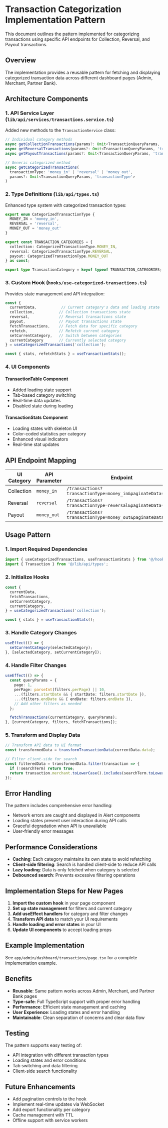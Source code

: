 # Transaction Categorization Implementation Pattern

This document outlines the pattern implemented for categorizing transactions using specific API endpoints for Collection, Reversal, and Payout transactions.

## Overview

The implementation provides a reusable pattern for fetching and displaying categorized transaction data across different dashboard pages (Admin, Merchant, Partner Bank).

## Architecture Components

### 1. API Service Layer (`lib/api/services/transactions.service.ts`)

Added new methods to the `TransactionService` class:

```typescript
// Individual category methods
async getCollectionTransactions(params?: Omit<TransactionQueryParams, 'transactionType'>)
async getReversalTransactions(params?: Omit<TransactionQueryParams, 'transactionType'>)
async getPayoutTransactions(params?: Omit<TransactionQueryParams, 'transactionType'>)

// Generic categorized method
async getCategorizedTransactions(
  transactionType: 'money_in' | 'reversal' | 'money_out',
  params?: Omit<TransactionQueryParams, 'transactionType'>
)
```

### 2. Type Definitions (`lib/api/types.ts`)

Enhanced type system with categorized transaction types:

```typescript
export enum CategorizedTransactionType {
  MONEY_IN = 'money_in',
  REVERSAL = 'reversal', 
  MONEY_OUT = 'money_out'
}

export const TRANSACTION_CATEGORIES = {
  collection: CategorizedTransactionType.MONEY_IN,
  reversal: CategorizedTransactionType.REVERSAL,
  payout: CategorizedTransactionType.MONEY_OUT
} as const;

export type TransactionCategory = keyof typeof TRANSACTION_CATEGORIES;
```

### 3. Custom Hook (`hooks/use-categorized-transactions.ts`)

Provides state management and API integration:

```typescript
const {
  currentData,           // Current category's data and loading state
  collection,           // Collection transactions state
  reversal,             // Reversal transactions state  
  payout,               // Payout transactions state
  fetchTransactions,    // Fetch data for specific category
  refetch,              // Refetch current category
  setCurrentCategory,   // Switch between categories
  currentCategory       // Currently selected category
} = useCategorizedTransactions('collection');

const { stats, refetchStats } = useTransactionStats();
```

### 4. UI Components

#### TransactionTable Component
- Added loading state support
- Tab-based category switching
- Real-time data updates
- Disabled state during loading

#### TransactionStats Component  
- Loading states with skeleton UI
- Color-coded statistics per category
- Enhanced visual indicators
- Real-time stat updates

## API Endpoint Mapping

| UI Category | API Parameter | Endpoint |
|-------------|---------------|----------|
| Collection  | `money_in`    | `/transactions?transactionType=money_in&paginateData=true` |
| Reversal    | `reversal`    | `/transactions?transactionType=reversal&paginateData=true` |
| Payout      | `money_out`   | `/transactions?transactionType=money_out&paginateData=true` |

## Usage Pattern

### 1. Import Required Dependencies

```typescript
import { useCategorizedTransactions, useTransactionStats } from '@/hooks/use-categorized-transactions';
import { Transaction } from '@/lib/api/types';
```

### 2. Initialize Hooks

```typescript
const {
  currentData,
  fetchTransactions,
  setCurrentCategory,
  currentCategory,
} = useCategorizedTransactions('collection');

const { stats } = useTransactionStats();
```

### 3. Handle Category Changes

```typescript
useEffect(() => {
  setCurrentCategory(selectedCategory);
}, [selectedCategory, setCurrentCategory]);
```

### 4. Handle Filter Changes

```typescript
useEffect(() => {
  const queryParams = {
    page: 1,
    perPage: parseInt(filters.perPage) || 10,
    ...(filters.startDate && { startDate: filters.startDate }),
    ...(filters.endDate && { endDate: filters.endDate }),
    // Add other filters as needed
  };

  fetchTransactions(currentCategory, queryParams);
}, [currentCategory, filters, fetchTransactions]);
```

### 5. Transform and Display Data

```typescript
// Transform API data to UI format
const transformedData = transformTransactionData(currentData.data);

// Filter client-side for search
const filteredData = transformedData.filter(transaction => {
  if (!searchTerm) return true;
  return transaction.merchant.toLowerCase().includes(searchTerm.toLowerCase());
});
```

## Error Handling

The pattern includes comprehensive error handling:

- Network errors are caught and displayed in Alert components
- Loading states prevent user interaction during API calls
- Graceful degradation when API is unavailable
- User-friendly error messages

## Performance Considerations

- **Caching**: Each category maintains its own state to avoid refetching
- **Client-side filtering**: Search is handled client-side to reduce API calls
- **Lazy loading**: Data is only fetched when category is selected
- **Debounced search**: Prevents excessive filtering operations

## Implementation Steps for New Pages

1. **Import the custom hook** in your page component
2. **Set up state management** for filters and current category
3. **Add useEffect handlers** for category and filter changes
4. **Transform API data** to match your UI requirements
5. **Handle loading and error states** in your UI
6. **Update UI components** to accept loading props

## Example Implementation

See `app/admin/dashboard/transactions/page.tsx` for a complete implementation example.

## Benefits

- **Reusable**: Same pattern works across Admin, Merchant, and Partner Bank pages
- **Type-safe**: Full TypeScript support with proper error handling
- **Performance**: Efficient state management and caching
- **User Experience**: Loading states and error handling
- **Maintainable**: Clean separation of concerns and clear data flow

## Testing

The pattern supports easy testing of:
- API integration with different transaction types
- Loading states and error conditions
- Tab switching and data filtering
- Client-side search functionality

## Future Enhancements

- Add pagination controls to the hook
- Implement real-time updates via WebSocket
- Add export functionality per category
- Cache management with TTL
- Offline support with service workers